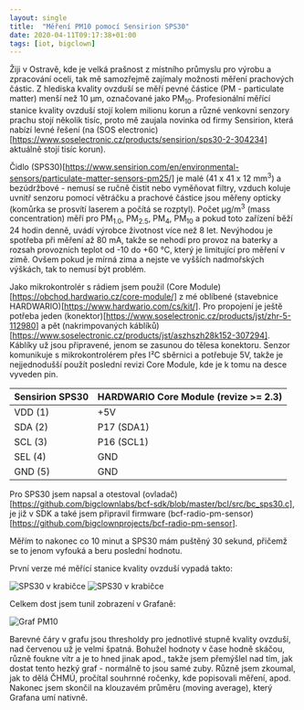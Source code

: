 ```yaml
---
layout: single
title:  "Měření PM10 pomocí Sensirion SPS30"
date: 2020-04-11T09:17:38+01:00
tags: [iot, bigclown]
---
```

Žiji v Ostravě, kde je velká prašnost z místního průmyslu pro výrobu a zpracování oceli, tak mě
samozřejmě zajímaly možnosti měření prachových částic. Z hlediska kvality ovzduší se měří pevné
částice (PM - particulate matter) menší než 10 μm, označované jako PM<sub>10</sub>. Profesionální
měřící stanice kvality ovzduší stojí kolem milionu korun a různé venkovní senzory prachu stojí
několik tisíc, proto mě zaujala novinka od firmy Sensirion, která nabízí levné řešení (na
(SOS electronic)[https://www.soselectronic.cz/products/sensirion/sps30-2-304234] aktuálně stojí
tisíc korun).

Čidlo (SPS30)[https://www.sensirion.com/en/environmental-sensors/particulate-matter-sensors-pm25/]
je malé (41 x 41 x 12 mm<sup>3</sup>) a bezúdržbové - nemusí se ručně čistit nebo vyměňovat filtry,
vzduch koluje uvnitř senzoru pomocí větráčku a prachové částice jsou měřeny opticky (komůrka se
prosvítí laserem a počítá se rozptyl). Počet μg/m<sup>3</sup> (mass concentration) měří pro
PM<sub>1.0</sub>, PM<sub>2.5</sub>, PM<sub>4</sub>, PM<sub>10</sub> a pokud toto zařízení běží 24
hodin denně, uvádí výrobce životnost více než 8 let. Nevýhodou je spotřeba při měření až 80 mA,
takže se nehodí pro provoz na baterky a rozsah provozních teplot od -10 do +60 °C, který je
limitující pro měření v zimě. Ovšem pokud je mírná zima a nejste ve vyšších nadmořských výškách,
tak to nemusí být problém.

Jako mikrokontrolér s rádiem jsem použil (Core Module)[https://obchod.hardwario.cz/core-module/]
z mé oblíbené (stavebnice HARDWARIO)[https://www.hardwario.com/cs/kit/]. Pro propojení je ještě
potřeba jeden (konektor)[https://www.soselectronic.cz/products/jst/zhr-5-112980] a pět
(nakrimpovaných káblíků)[https://www.soselectronic.cz/products/jst/aszhszh28k152-307294]. Káblíky
už jsou připravené, jenom se zasunou do tělesa konektoru. Senzor komunikuje s mikrokontrolérem
přes I²C sběrnici a potřebuje 5V, takže je nejjednodušší použít poslední revizi Core Module, kde je
k tomu na desce vyveden pin.

| Sensirion SPS30 | HARDWARIO Core Module (revize >= 2.3) |
| --- | --- |
| VDD (1) | +5V |
| SDA (2) | P17 (SDA1) |
| SCL (3) | P16 (SCL1) |
| SEL (4) | GND |
| GND (5) | GND |

Pro SPS30 jsem napsal a otestoval
(ovladač)[https://github.com/bigclownlabs/bcf-sdk/blob/master/bcl/src/bc_sps30.c],
je již v SDK a také jsem připravil firmware
(bcf-radio-pm-sensor)[https://github.com/bigclownprojects/bcf-radio-pm-sensor].

Měřím to nakonec co 10 minut a SPS30 mám puštěný 30 sekund, přičemž se to jenom vyfouká a beru poslední hodnotu.

První verze mé měřící stanice kvality ovzduší vypadá takto:

![SPS30 v krabičce](/img/sps30-1.jpg)
![SPS30 v krabičce](/img/sps30-2.jpg)

Celkem dost jsem tunil zobrazení v Grafaně:

![Graf PM10](/img/sps30-grafana.png)

Barevné čáry v grafu jsou thresholdy pro jednotlivé stupně kvality ovzduší, nad červenou už je
velmi špatná. Bohužel hodnoty v čase hodně skáčou, různě foukne vítr a je to hned jinak apod.,
takže jsem přemýšlel nad tím, jak dostat tento hezký graf - normálně to jsou samé zuby.
Různě jsem zkoumal, jak to dělá ČHMÚ, pročítal souhrnné ročenky, kde popisovali měření, apod.
Nakonec jsem skončil na klouzavém průměru (moving average), který Grafana umí nativně.
